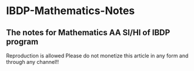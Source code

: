 # IBDP-Mathematics-Notes
The notes for Mathematics AA Sl/Hl of IBDP program 
---
Reproduction is allowed
Please do not monetize this article in any form and through any channel!!
